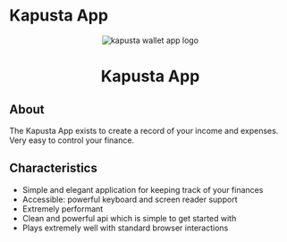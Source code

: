 # Kapusta App

<p align="center">
  <img src="https://kapusta-app.netlify.app/static/media/logo.a5e2684a.svg" alt="kapusta wallet app logo" />
</p>
<h1 align="center">Kapusta App</h1>

## About

The Kapusta App exists to create a record of your income and expenses. Very easy
to control your finance.

## Characteristics

- Simple and elegant application for keeping track of your finances
- Accessible: powerful keyboard and screen reader support
- Extremely performant
- Clean and powerful api which is simple to get started with
- Plays extremely well with standard browser interactions
